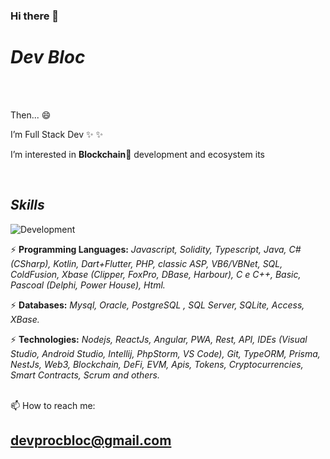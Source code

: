 ### Hi there 👋

# **_Dev Bloc_**

<br />
<br />

Then... 😄

I’m Full Stack Dev ✨ ✨

I’m interested in **Blockchain**👀 development and ecosystem its 


<br />

## **_Skills_**
![Development](https://img.shields.io/badge/frontend_|_backend_|_mobile_|_blockchain-blue?color=orange&label=Development&logo=java&style=for-the-badge&labelColor=blueviolet)


⚡  **Programming Languages:** 
_Javascript, Solidity, Typescript, Java, C# (CSharp), Kotlin, Dart+Flutter, PHP, classic ASP, VB6/VBNet, SQL, ColdFusion, Xbase (Clipper, FoxPro, DBase, Harbour), C e C++, Basic, Pascoal (Delphi, Power House), Html._

⚡  **Databases:** 
_Mysql, Oracle, PostgreSQL , SQL Server, SQLite, Access, XBase._

⚡  **Technologies:** 
_Nodejs, ReactJs, Angular, PWA, Rest, API, IDEs (Visual Studio, Android Studio, Intellij, PhpStorm, VS Code), Git, TypeORM, Prisma, NestJs, Web3, Blockchain, DeFi, EVM, Apis, Tokens, Cryptocurrencies, Smart Contracts, Scrum and others._

<br />
📫 How to reach me:

## devprocbloc@gmail.com


<br />
<br />
<br />
<br />
<br />





